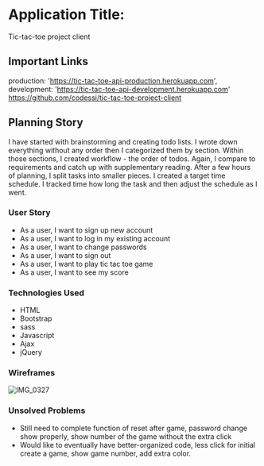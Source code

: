 # Application Title:
Tic-tac-toe project client
 
## Important Links
production: 'https://tic-tac-toe-api-production.herokuapp.com',
 development: 'https://tic-tac-toe-api-development.herokuapp.com'
 https://github.com/codessi/tic-tac-toe-project-client
 
## Planning Story
I have started with brainstorming and creating todo lists.
I wrote down everything without any order then I categorized them by section.
Within those sections, I created workflow - the order of todos. 
Again, I compare to requirements and catch up with supplementary reading.
After a few hours of planning, I split tasks into smaller pieces.  I created a target time schedule. I tracked time how long the task and then adjust the schedule as I went. 
 
 
 
 
### User Story
- As a user, I want to sign up new account
- As a user, I want to log in my existing account
- As a user, I want to change passwords
- As a user, I want to sign out 
- As a user, I want to play tic tac toe game
- As a user, I want to see my score
 
### Technologies Used
- HTML
- Bootstrap
- sass
- Javascript
- Ajax
- jQuery

### Wireframes
![IMG_0327](https://user-images.githubusercontent.com/51131852/97819088-61012a00-1c5b-11eb-8246-540a569df1f7.jpg)
 
### Unsolved Problems
- Still need to complete function of reset after game, password change show properly,
show number of the game without the extra click
- Would like to eventually have better-organized code,
less click for initial create a game, show game number, add extra color.
 

